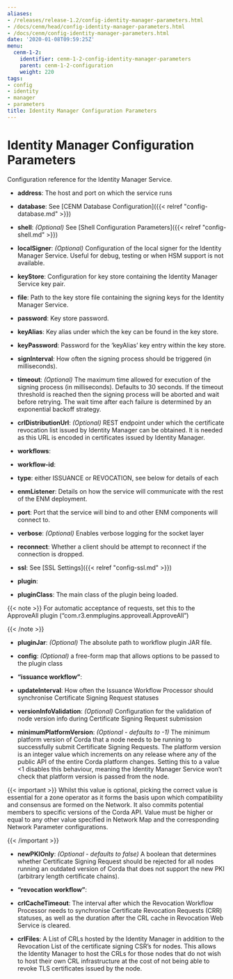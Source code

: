 ```yaml
---
aliases:
- /releases/release-1.2/config-identity-manager-parameters.html
- /docs/cenm/head/config-identity-manager-parameters.html
- /docs/cenm/config-identity-manager-parameters.html
date: '2020-01-08T09:59:25Z'
menu:
  cenm-1-2:
    identifier: cenm-1-2-config-identity-manager-parameters
    parent: cenm-1-2-configuration
    weight: 220
tags:
- config
- identity
- manager
- parameters
title: Identity Manager Configuration Parameters
---
```



# Identity Manager Configuration Parameters

Configuration reference for the Identity Manager Service.


* **address**:
The host and port on which the service runs


* **database**:
See [CENM Database Configuration]({{< relref "config-database.md" >}})


* **shell**:
*(Optional)* See [Shell Configuration Parameters]({{< relref "config-shell.md" >}})


* **localSigner**:
*(Optional)* Configuration of the local signer for the Identity Manager Service. Useful for debug, testing or when HSM support is not available.


* **keyStore**:
Configuration for key store containing the Identity Manager Service key pair.


* **file**:
Path to the key store file containing the signing keys for the Identity Manager Service.


* **password**:
Key store password.




* **keyAlias**:
Key alias under which the key can be found in the key store.


* **keyPassword**:
Password for the ‘keyAlias’ key entry within the key store.


* **signInterval**:
How often the signing process should be triggered (in milliseconds).


* **timeout**:
*(Optional)* The maximum time allowed for execution of the signing process (in milliseconds). Defaults
to 30 seconds. If the timeout threshold is reached then the signing process will be aborted and wait
before retrying. The wait time after each failure is determined by an exponential backoff strategy.


* **crlDistributionUrl**:
*(Optional)* REST endpoint under which the certificate revocation list issued by Identity Manager can be obtained.
It is needed as this URL is encoded in certificates issued by Identity Manager.




* **workflows**:

* **workflow-id**:

* **type**:
either ISSUANCE or REVOCATION, see below for details of each


* **enmListener**:
Details on how the service will communicate with the rest of the ENM deployment.


* **port**:
Port that the service will bind to and other ENM components will connect to.


* **verbose**:
*(Optional)* Enables verbose logging for the socket layer


* **reconnect**:
Whether a client should be attempt to reconnect if the connection is dropped.


* **ssl**:
See [SSL Settings]({{< relref "config-ssl.md" >}})




* **plugin**:

* **pluginClass**:
The main class of the plugin being loaded.

{{< note >}}
For automatic acceptance of requests, set this to the ApproveAll plugin (“com.r3.enmplugins.approveall.ApproveAll”)

{{< /note >}}

* **pluginJar**:
*(Optional)* The absolute path to workflow plugin JAR file.


* **config**:
*(Optional)* a free-form map that allows options to be passed to the plugin class






* **“issuance workflow”**:

* **updateInterval**:
How often the Issuance Workflow Processor should synchronise Certificate Signing Request statuses


* **versionInfoValidation**:
*(Optional)* Configuration for the validation of node version info during Certificate Signing Request submission


* **minimumPlatformVersion**:
*(Optional - defaults to -1)* The minimum platform version of Corda that a node needs
to be running to successfully submit Certificate Signing Requests. The platform
version is an integer value which increments on any release where any of the
public API of the entire Corda platform changes. Setting this to a value <1
disables this behaviour, meaning the Identity Manager Service won’t check that
platform version is passed from the node.


{{< important >}}
Whilst this value is optional, picking the correct value is essential
for a zone operator as it forms the basis upon which compatibility and consensus
are formed on the Network. It also commits potential members to specific versions
of the Corda API. Value must be higher or equal to any other value specified in
Network Map and the corresponding Network Parameter configurations.


{{< /important >}}


* **newPKIOnly**:
*(Optional - defaults to false)* A boolean that determines whether Certificate Signing Request should be rejected for all nodes running an outdated
version of Corda that does not support the new PKI (arbitrary length certificate chains).






* **“revocation workflow”**:

* **crlCacheTimeout**:
The interval after which the Revocation Workflow Processor needs to synchronise Certificate Revocation Requests (CRR) statuses, as well as the duration after the CRL cache in Revocation Web Service is cleared.


* **crlFiles**:
A List of CRLs hosted by the Identity Manager in addition to the Revocation List of the certificate signing CSR’s for nodes. This allows the
Identity Manager to host the CRLs for those nodes that do not wish to host their own CRL infrastructure at the cost of not being
able to revoke TLS certificates issued by the node.
